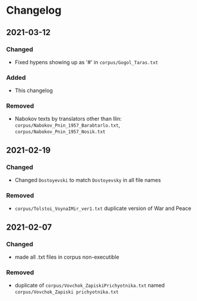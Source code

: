 # Changelog

## 2021-03-12
### Changed
- Fixed hypens showing up as '#' in `corpus/Gogol_Taras.txt`

### Added
- This changelog

### Removed
- Nabokov texts by translators other than Ilin: `corpus/Nabokov_Pnin_1957_Barabtarlo.txt`, `corpus/Nabokov_Pnin_1957_Nosik.txt`


## 2021-02-19
### Changed
- Changed `Dostoyevski` to match `Dostoyevsky` in all file names

### Removed
- `corpus/Tolstoi_VoynaIMir_ver1.txt` duplicate version of War and Peace


## 2021-02-07
### Changed
- made all .txt files in corpus non-executible

### Removed
- duplicate of `corpus/Vovchok_ZapiskiPrichyotnika.txt` named `corpus/Vovchok_Zapiski prichyotnika.txt`
